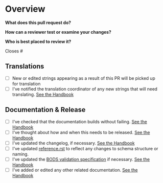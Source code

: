 # Overview

**What does this pull request do?**


**How can a reviewer test or examine your changes?**


**Who is best placed to review it?**


Closes #

## Translations

- [ ] New or edited strings appearing as a result of this PR will be picked up for translation
- [ ] I've notified the translation coordinator of any new strings that will need
      translating. [See the Handbook](https://openownership.github.io/bods-dev-handbook/translations.html)

## Documentation & Release

- [ ] I've checked that the documentation builds without failing. [See the Handbook](https://github.com/openownership/data-standard#building-the-documentation-locally)
- [ ] I've thought about how and when this needs to be released. [See the Handbook](https://openownership.github.io/bods-dev-handbook/standard_releases.html)      
- [ ] I've updated the changelog, if necessary. [See the Handbook](https://openownership.github.io/bods-dev-handbook/standard_releases.html#changelog)
- [ ] I've updated [reference.rst](https://standard.openownership.org/en/latest/schema/reference.html) to reflect any changes to schema structure or naming.
- [ ] I've updated the [BODS validation specification](https://docs.google.com/spreadsheets/d/1KTHGSb_ZkCLB9QpjQ891Y_RxvlBJHFEITjOxptaOTAQ/edit?usp=sharing) if necessary. [See the Handbook](https://openownership.github.io/bods-dev-handbook/data_validation.html)
- [ ] I've added or edited any other related documentation. [See the Handbook](https://github.com/openownership/bods-dev-handbook/blob/master/style_guide.md)
